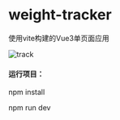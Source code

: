 # weight-tracker
使用vite构建的Vue3单页面应用

![track](https://user-images.githubusercontent.com/40413892/179796405-7d934ad7-5d95-4908-a7d6-72845c686586.jpg)


#### 运行项目：

npm install 

npm run dev
